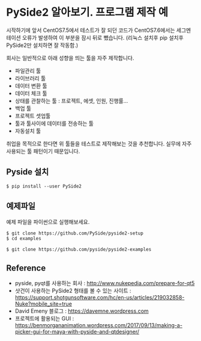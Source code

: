 # PySide2 알아보기. 프로그램 제작 예

시작하기에 앞서 CentOS7.5에서 테스트가 잘 되던 코드가 CentOS7.6에서는 세그멘테이션 오류가 발생하여 이 부분을 잠시 뒤로 뺐습니다. (리눅스 설치후 pip 설치후 PySide2만 설치하면 잘 작동함.)

회사는 일반적으로 아래 성향을 띄는 툴을 자주 제작합니다.
- 파일관리 툴
- 라이브러리 툴
- 데이터 변환 툴
- 데이터 체크 툴
- 상태를 관찰하는 툴 : 프로젝트, 에셋, 인원, 진행률...
- 백업 툴
- 프로젝트 셋업툴
- 툴과 툴사이에 데이터를 전송하는 툴
- 자동설치 툴

취업을 목적으로 한다면 위 툴들을 테스트로 제작해보는 것을 추천합니다.
실무에 자주 사용되는 툴 패턴이기 때문입니다.

## Pyside 설치

```
$ pip install --user PySide2
```

## 예제파일
예제 파일을 파이썬으로 실행해보세요.

```bash
$ git clone https://github.com/PySide/pyside2-setup
$ cd examples
```

```
$ git clone https://github.com/pyside/pyside2-examples
```

## Reference
- pyside, pyqt를 사용하는 회사 : http://www.nukepedia.com/prepare-for-qt5
- 샷건이 사용하는 PySide2 형태를 볼 수 있는 사이트 : https://support.shotgunsoftware.com/hc/en-us/articles/219032858-Nuke?mobile_site=true
- David Emeny 블로그 : https://davemne.wordpress.com
- 프로젝트에 활용되는 GUI : https://benmorgananimation.wordpress.com/2017/09/13/making-a-picker-gui-for-maya-with-pyside-and-qtdesigner/

